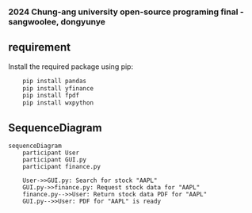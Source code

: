 ### 2024 Chung-ang university open-source programing final - sangwoolee, dongyunye
## requirement
Install the required package using pip:
```bash
    pip install pandas
    pip install yfinance
    pip install fpdf
    pip install wxpython
```
## SequenceDiagram
```mermaid
sequenceDiagram
    participant User
    participant GUI.py
    participant finance.py

    User->>GUI.py: Search for stock "AAPL"
    GUI.py->>finance.py: Request stock data for "AAPL"
    finance.py-->>User: Return stock data PDF for "AAPL"
    GUI.py-->>User: PDF for "AAPL" is ready
